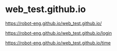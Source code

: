 # web_test.github.io

https://robot-eng.github.io/web_test.github.io/

https://robot-eng.github.io/web_test.github.io/login

https://robot-eng.github.io/web_test.github.io/time
